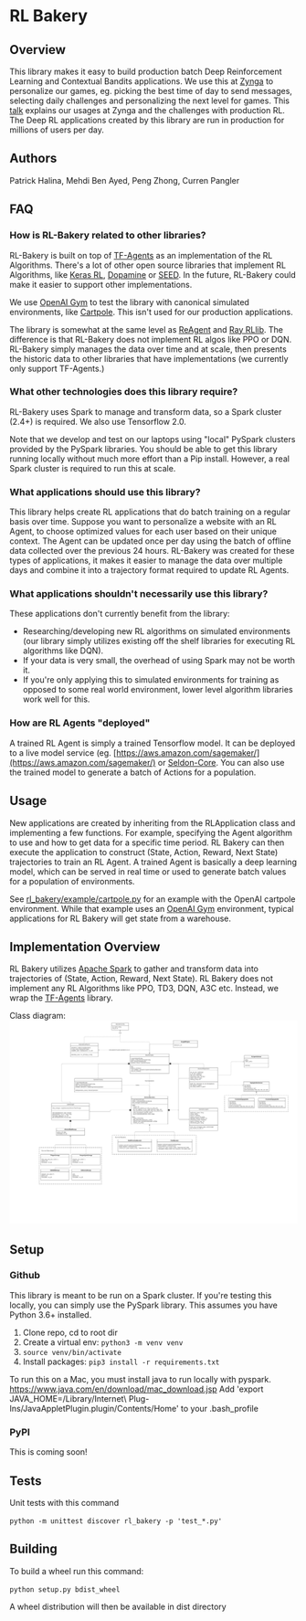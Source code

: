 # RL Bakery

## Overview
This library makes it easy to build production batch Deep Reinforcement Learning and Contextual Bandits applications. We use this at [Zynga](http://www.zynga.com) to personalize our games, eg. picking the best time of day to send messages, selecting daily challenges and personalizing the next level for games. This [talk](https://www.youtube.com/watch?v=q4b-HHG5dG4) explains our usages at Zynga and the challenges with production RL. The Deep RL applications created by this library are run in production for millions of users per day.

## Authors
Patrick Halina, Mehdi Ben Ayed, Peng Zhong, Curren Pangler

## FAQ

### How is RL-Bakery related to other libraries?
RL-Bakery is built on top of [TF-Agents](https://github.com/tensorflow/agents/tree/master/tf_agents) as an implementation of the RL Algorithms. There's a lot of other open source libraries that implement RL Algorithms, like [Keras RL](https://github.com/keras-rl/keras-rl), [Dopamine](https://github.com/google/dopamine) or [SEED](https://github.com/google-research/seed_rl). In the future, RL-Bakery could make it easier to support other implementations.

We use [OpenAI Gym](https://gym.openai.com/) to test the library with canonical simulated environments, like [Cartpole](rl_bakery/example/cartpole.py). This isn't used for our production applications.

The library is somewhat at the same level as [ReAgent](https://github.com/facebookresearch/ReAgent) and [Ray RLlib](https://docs.ray.io/en/latest/rllib.html). The difference is that RL-Bakery does not implement RL algos like PPO or DQN. RL-Bakery simply manages the data over time and at scale, then presents the historic data to other libraries that have implementations (we currently only support TF-Agents.)

### What other technologies does this library require?
RL-Bakery uses Spark to manage and transform data, so a Spark cluster (2.4+) is required. We also use Tensorflow 2.0.

Note that we develop and test on our laptops using "local" PySpark clusters provided by the PySpark libraries. You should be able to get this library running locally without much more effort than a Pip install. However, a real Spark cluster is required to run this at scale.

### What applications should use this library?
This library helps create RL applications that do batch training on a regular basis over time. Suppose you want to personalize a website with an RL Agent, to choose optimized values for each user based on their unique context. The Agent can be updated once per day using the batch of offline data collected over the previous 24 hours. RL-Bakery was created for these types of applications, it makes it easier to manage the data over multiple days and combine it into a trajectory format required to update RL Agents.

### What applications shouldn't necessarily use this library?
These applications don't currently benefit from the library:
 * Researching/developing new RL algorithms on simulated environments (our library simply utilizes existing off the shelf libraries for executing RL algorithms like DQN).
 * If your data is very small, the overhead of using Spark may not be worth it.
 * If you're only applying this to simulated environments for training as opposed to some real world environment, lower level algorithm libraries work well for this.

### How are RL Agents "deployed"
A trained RL Agent is simply a trained Tensorflow model. It can be deployed to a live model service (eg. [https://aws.amazon.com/sagemaker/](https://aws.amazon.com/sagemaker/) or [Seldon-Core](https://github.com/SeldonIO/seldon-core). You can also use the trained model to generate a batch of Actions for a population.

## Usage
New applications are created by inheriting from the RLApplication class and implementing a few functions. For example, specifying the Agent algorithm to use and how to get data for a specific time period. RL Bakery can then execute the application to construct (State, Action, Reward, Next State) trajectories to train an RL Agent. A trained Agent is basically a deep learning model, which can  be served in real time or used to generate batch values for a population of environments.

See [rl_bakery/example/cartpole.py](rl_bakery/example/cartpole.py) for an example with the OpenAI cartpole environment. While that example uses an [OpenAI Gym](https://gym.openai.com/) environment, typical applications for RL Bakery will get state from a warehouse.


## Implementation Overview
RL Bakery utilizes [Apache Spark]( https://spark.apache.org/) to gather and transform data into trajectories of (State, Action, Reward, Next State). RL Bakery does not implement any RL Algorithms like PPO, TD3, DQN, A3C etc. Instead, we wrap the [TF-Agents]( https://github.com/tensorflow/agents) library.

Class diagram:
![class_diagram](docs/rl_bakery_UML_Class.png)

 
## Setup

### Github
This library is meant to be run on a Spark cluster. If you're testing this locally, you can simply use the PySpark library.
This assumes you have Python 3.6+ installed.
1. Clone repo, cd to root dir
1. Create a virtual env: `python3 -m venv venv`
1. `source venv/bin/activate`
1. Install packages: `pip3 install -r requirements.txt`

To run this on a Mac, you must install java to run locally with pyspark.  https://www.java.com/en/download/mac_download.jsp
Add 'export JAVA_HOME=/Library/Internet\ Plug-Ins/JavaAppletPlugin.plugin/Contents/Home' to your .bash_profile

### PyPI
This is coming soon!

## Tests
Unit tests with this command

```python -m unittest discover rl_bakery -p 'test_*.py'```

## Building
To build a wheel run this command:

```python setup.py bdist_wheel```

A wheel distribution will then be available in dist directory
